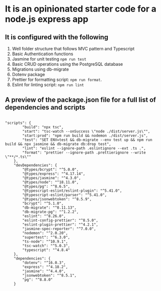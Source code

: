 # It is an opinionated starter code for a node.js express app

## It is configured with the following

1. Well folder structure that follows MVC pattern and Typescript
2. Basic Authentication functions
3. Jasmine for unit testing `npm run test`
4. Basic CRUD operations using the PostgreSQL database
5. Migrations using db-migrate
6. Dotenv package
7. Prettier for formatting script: `npm run format`.
8. Eslint for linting script: `npm run lint`

## A preview of the package.json file for a full list of dependencies and scripts

```javascript:

"scripts": {
        "build": "npx tsc",
        "start": "tsc-watch --onSuccess \"node ./dist/server.js\"",
        "start:prod": "npm run build && nodemon ./dist/server.js",
        "test": "SET ENV=test && db-migrate --env test up && npm run build && npx jasmine && db-migrate db:drop test",
        "lint": "eslint --ignore-path .eslintignore --ext .ts .",
        "format": "prettier --ignore-path .prettierignore --write \"**/*.ts\""
    },
    "devDependencies": {
        "@types/bcrypt": "^5.0.0",
        "@types/express": "^4.17.14",
        "@types/jasmine": "^4.3.0",
        "@types/node": "^18.11.0",
        "@types/pg": "^8.6.5",
        "@typescript-eslint/eslint-plugin": "^5.41.0",
        "@typescript-eslint/parser": "^5.41.0",
        "@types/jsonwebtoken": "^8.5.9",
        "bcrypt": "^5.1.0",
        "db-migrate": "^0.11.13",
        "db-migrate-pg": "^1.2.2",
        "eslint": "^8.26.0",
        "eslint-config-prettier": "^8.5.0",
        "eslint-plugin-prettier": "^4.2.1",
        "jasmine-spec-reporter": "^7.0.0",
        "nodemon": "^2.0.20",
        "supertest": "^6.3.0",
        "ts-node": "^10.9.1",
        "tsc-watch": "^5.0.3",
        "typescript": "^4.8.4"
    },
    "dependencies": {
        "dotenv": "^16.0.3",
        "express": "^4.18.2",
        "jasmine": "^4.4.0",
        "jsonwebtoken": "^8.5.1",
        "pg": "^8.8.0"
    }
```
